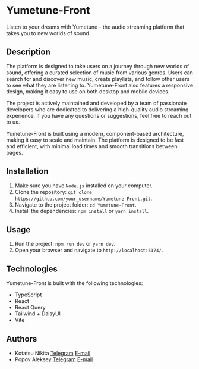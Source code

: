 # Yumetune-Front

Listen to your dreams with Yumetune - the audio streaming platform that takes you to new worlds of sound.

## Description

The platform is designed to take users on a journey through new worlds of sound, offering a curated selection of music from various genres. Users can search for and discover new music, create playlists, and follow other users to see what they are listening to. Yumetune-Front also features a responsive design, making it easy to use on both desktop and mobile devices.

The project is actively maintained and developed by a team of passionate developers who are dedicated to delivering a high-quality audio streaming experience. If you have any questions or suggestions, feel free to reach out to us.

Yumetune-Front is built using a modern, component-based architecture, making it easy to scale and maintain. The platform is designed to be fast and efficient, with minimal load times and smooth transitions between pages.

## Installation

1. Make sure you have `Node.js` installed on your computer.
2. Clone the repository: `git clone https://github.com/your_username/Yumetune-Front.git`.
3. Navigate to the project folder: `cd Yumetune-Front`.
4. Install the dependencies: `npm install` or `yarn install`.

## Usage

1. Run the project: `npm run dev` or `yarn dev`.
2. Open your browser and navigate to `http://localhost:5174/`.

## Technologies

Yumetune-Front is built with the following technologies:

- TypeScript
- React
- React Query
- Tailwind + DaisyUI
- Vite

## Authors

- Kotatsu Nikita [Telegram](https://t.me/Kotatsu) [E-mail](nikitakotatsu@gmail.com)
- Popov Aleksey [Telegram](https://t.me/AlekseyPopovDev) [E-mail](alekseypopov.dev@gmail.com)
